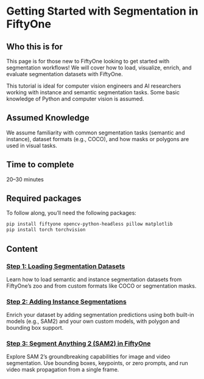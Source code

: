 # Getting Started with Segmentation in FiftyOne

## Who this is for

This page is for those new to FiftyOne looking to get started with segmentation
workflows! We will cover how to load, visualize, enrich, and evaluate
segmentation datasets with FiftyOne.

This tutorial is ideal for computer vision engineers and AI researchers working
with instance and semantic segmentation tasks. Some basic knowledge of Python
and computer vision is assumed.

## Assumed Knowledge

We assume familiarity with common segmentation tasks (semantic and instance),
dataset formats (e.g., COCO), and how masks or polygons are used in visual
tasks.

## Time to complete

20–30 minutes

## Required packages

To follow along, you’ll need the following packages:

```bash
pip install fiftyone opencv-python-headless pillow matplotlib
pip install torch torchvision
```

## Content

### [Step 1: Loading Segmentation Datasets](./step1.ipynb)

Learn how to load semantic and instance segmentation datasets from FiftyOne’s
zoo and from custom formats like COCO or segmentation masks.

### [Step 2: Adding Instance Segmentations](./step2.ipynb)

Enrich your dataset by adding segmentation predictions using both built-in
models (e.g., SAM2) and your own custom models, with polygon and bounding box
support.

### [Step 3: Segment Anything 2 (SAM2) in FiftyOne](./step3.ipynb)

Explore SAM 2’s groundbreaking capabilities for image and video segmentation.
Use bounding boxes, keypoints, or zero prompts, and run video mask propagation
from a single frame.
